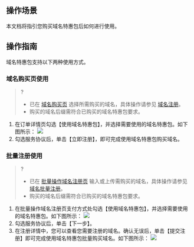 
## 操作场景
本文档将指引您购买域名特惠包后如何进行使用。

## 操作指南
域名特惠包支持以下两种使用方式。

### 域名购买页使用
>? 
>- 已在 [域名购买页](https://buy.cloud.tencent.com/domain?from=console) 选择所需购买的域名，具体操作请参见 [域名注册](https://cloud.tencent.com/document/product/242/9595)。
>- 购买的域名后缀需符合已购买的域名特惠包要求。
>
1. 在订单详情页勾选【使用域名特惠包】，并选择需要使用的域名特惠包。如下图所示：
![](https://main.qcloudimg.com/raw/518a7d3cab04348d2cff507857f5d1fc.png)
2. 勾选服务协议后，单击【立即注册】，即可完成使用域名特惠包购买域名。


### 批量注册使用

>? 
>- 已在 [批量操作域名注册页](https://buy.cloud.tencent.com/domain?from=console) 输入或上传需购买的域名，具体操作请参见 [域名批量注册](https://cloud.tencent.com/document/product/242/45665)。
>- 购买的域名后缀需符合已购买的域名特惠包要求。
>
1. 在批量操作域名注册页支付方式处勾选【使用域名特惠包】，并选择需要使用的域名特惠包。如下图所示：
![](https://main.qcloudimg.com/raw/d87c68aea9907c257fb240e670241005.png)
2. 勾选服务协议后，单击【下一步】。
3. 在注册详情中，您可以查看您需要注册的域名。确认无误后，单击【提交注册】即可完成使用域名特惠包批量购买域名。如下图所示：
![](https://main.qcloudimg.com/raw/6ef02cda6d96b61873ab8ed17410bb66.png)


